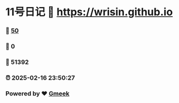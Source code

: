 # 11号日记 :link: https://wrisin.github.io 
### :page_facing_up: [50](https://wrisin.github.io/tag.html) 
### :speech_balloon: 0 
### :hibiscus: 51392 
### :alarm_clock: 2025-02-16 23:50:27 
### Powered by :heart: [Gmeek](https://github.com/Meekdai/Gmeek)
